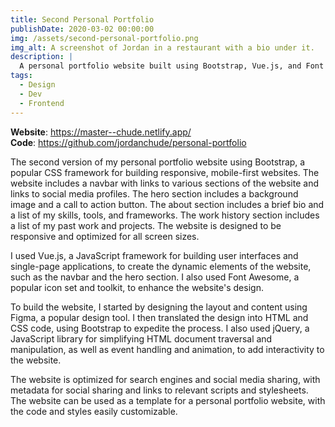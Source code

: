 ```yaml
---
title: Second Personal Portfolio
publishDate: 2020-03-02 00:00:00
img: /assets/second-personal-portfolio.png
img_alt: A screenshot of Jordan in a restaurant with a bio under it.
description: |
  A personal portfolio website built using Bootstrap, Vue.js, and Font Awesome that is designed to be responsive and optimized for all screen sizes.
tags:
  - Design
  - Dev
  - Frontend
---
```


**Website**: https://master--chude.netlify.app/ <br>
**Code**: https://github.com/jordanchude/personal-portfolio

The second version of my personal portfolio website using Bootstrap, a popular CSS framework for building responsive, mobile-first websites. The website includes a navbar with links to various sections of the website and links to social media profiles. The hero section includes a background image and a call to action button. The about section includes a brief bio and a list of my skills, tools, and frameworks. The work history section includes a list of my past work and projects. The website is designed to be responsive and optimized for all screen sizes.

I used Vue.js, a JavaScript framework for building user interfaces and single-page applications, to create the dynamic elements of the website, such as the navbar and the hero section. I also used Font Awesome, a popular icon set and toolkit, to enhance the website's design.

To build the website, I started by designing the layout and content using Figma, a popular design tool. I then translated the design into HTML and CSS code, using Bootstrap to expedite the process. I also used jQuery, a JavaScript library for simplifying HTML document traversal and manipulation, as well as event handling and animation, to add interactivity to the website.

The website is optimized for search engines and social media sharing, with metadata for social sharing and links to relevant scripts and stylesheets. The website can be used as a template for a personal portfolio website, with the code and styles easily customizable.
